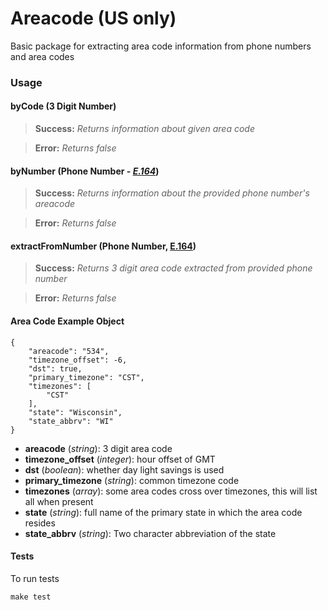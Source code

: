 # Areacode (US only)
Basic package for extracting area code information from phone numbers and area codes

### Usage

#### byCode (3 Digit Number)
>**Success:** *Returns information about given area code* 

>**Error:** *Returns false*

#### byNumber (Phone Number - [*E.164*](http://en.wikipedia.org/wiki/E.164))
>**Success:** *Returns information about the provided phone number's areacode*

 >**Error:** *Returns false*
 
#### extractFromNumber (Phone Number, [E.164](http://en.wikipedia.org/wiki/E.164))
>**Success:** *Returns 3 digit area code extracted from provided phone number*

>**Error:** *Returns false*

#### Area Code Example Object

	{
	    "areacode": "534",
	    "timezone_offset": -6,
	    "dst": true,
	    "primary_timezone": "CST",
	    "timezones": [
	        "CST"
	    ],
	    "state": "Wisconsin",
	    "state_abbrv": "WI"
	}

 - **areacode** (*string*):   3 digit area code
 - **timezone_offset** (*integer*): hour offset of GMT
 - **dst** (*boolean*): whether day light savings is used
 - **primary_timezone** (*string*): common timezone code
 - **timezones** (*array*): some area codes cross over timezones, this will list all when present
 - **state** (*string*): full name of the primary state in which the area code resides
 - **state_abbrv** (*string*): Two character abbreviation of the state

#### Tests
To run tests

    make test

